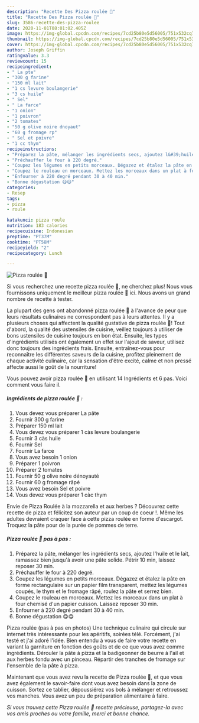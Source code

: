 ```yaml
---
description: "Recette Des Pizza roulée 🍥"
title: "Recette Des Pizza roulée 🍥"
slug: 3586-recette-des-pizza-roulee
date: 2020-11-01T08:01:02.405Z
image: https://img-global.cpcdn.com/recipes/7cd25b80e5d56005/751x532cq70/pizza-roulee-🍥-photo-principale-de-la-recette.jpg
thumbnail: https://img-global.cpcdn.com/recipes/7cd25b80e5d56005/751x532cq70/pizza-roulee-🍥-photo-principale-de-la-recette.jpg
cover: https://img-global.cpcdn.com/recipes/7cd25b80e5d56005/751x532cq70/pizza-roulee-🍥-photo-principale-de-la-recette.jpg
author: Joseph Griffin
ratingvalue: 3.3
reviewcount: 15
recipeingredient:
- " La pte"
- "300 g farine"
- "150 ml lait"
- "1 cs levure boulangerie"
- "3 cs huile"
- " Sel"
- " La farce"
- "1 onion"
- "1 poivron"
- "2 tomates"
- "50 g olive noire dnoyaut"
- "60 g fromage rp"
- " Sel et poivre"
- "1 cc thym"
recipeinstructions:
- "Préparez la pâte, mélanger les ingrédients secs, ajoutez l&#39;huile et le lait, ramassez bien jusqu&#39;à avoir une pâte solide. Pétrir 10 min, laissez reposer 30 min."
- "Préchauffer le four à 220 degré."
- "Coupez les légumes en petits morceaux. Dégazez et étalez la pâte en forme rectangulaire sur un papier film transparent, mettez les légumes coupés, le thym et le fromage râpé, roulez la pâte et serrez bien."
- "Coupez le rouleau en morceaux. Mettez les morceaux dans un plat à four chemisé d&#39;un papier cuisson. Laissez reposer 30 min."
- "Enfourner à 220 degré pendant 30 à 40 min."
- "Bonne dégustation 😋😋"
categories:
- Resep
tags:
- pizza
- roule

katakunci: pizza roule 
nutrition: 183 calories
recipecuisine: Indonesian
preptime: "PT37M"
cooktime: "PT58M"
recipeyield: "2"
recipecategory: Lunch

---
```



![Pizza roulée 🍥](https://img-global.cpcdn.com/recipes/7cd25b80e5d56005/751x532cq70/pizza-roulee-🍥-photo-principale-de-la-recette.jpg)

Si vous recherchez une recette pizza roulée 🍥, ne cherchez plus! Nous vous fournissons uniquement le meilleur pizza roulée 🍥 ici. Nous avons un grand nombre de recette à tester.

La plupart des gens ont abandonné pizza roulée 🍥 à l'avance de peur que leurs résultats culinaires ne correspondent pas à leurs attentes. Il y a plusieurs choses qui affectent la qualité gustative de pizza roulée 🍥! Tout d'abord, la qualité des ustensiles de cuisine, veillez toujours à utiliser de bons ustensiles de cuisine toujours en bon état. Ensuite, les types d'ingrédients utilisés ont également un effet sur l'ajout de saveur, utilisez donc toujours des ingrédients frais. Ensuite, entraînez-vous pour reconnaître les différentes saveurs de la cuisine, profitez pleinement de chaque activité culinaire, car la sensation d'être excité, calme et non pressé affecte aussi le goût de la nourriture!

<!--inarticleads1-->

Vous pouvez avoir pizza roulée 🍥 en utilisant 14 Ingrédients et 6 pas. Voici comment vous faire il.

##### Ingrédients de pizza roulée 🍥 :

1. Vous devez vous préparer  La pâte
1. Fournir 300 g farine
1. Préparer 150 ml lait
1. Vous devez vous préparer 1 càs levure boulangerie
1. Fournir 3 càs huile
1. Fournir  Sel
1. Fournir  La farce
1. Vous avez besoin 1 onion
1. Préparer 1 poivron
1. Préparer 2 tomates
1. Fournir 50 g olive noire dénoyauté
1. Fournir 60 g fromage râpé
1. Vous avez besoin  Sel et poivre
1. Vous devez vous préparer 1 càc thym


Envie de Pizza Roulée à la mozzarella et aux herbes ? Découvrez cette recette de pizza et félicitez son auteur par un coup de coeur !. Même les adultes devraient craquer face à cette pizza roulée en forme d&#39;escargot. Troquez la pâte pour de la purée de pommes de terre. 

<!--inarticleads2-->

##### Pizza roulée 🍥 pas à pas :

1. Préparez la pâte, mélanger les ingrédients secs, ajoutez l&#39;huile et le lait, ramassez bien jusqu&#39;à avoir une pâte solide. Pétrir 10 min, laissez reposer 30 min.
1. Préchauffer le four à 220 degré.
1. Coupez les légumes en petits morceaux. Dégazez et étalez la pâte en forme rectangulaire sur un papier film transparent, mettez les légumes coupés, le thym et le fromage râpé, roulez la pâte et serrez bien.
1. Coupez le rouleau en morceaux. Mettez les morceaux dans un plat à four chemisé d&#39;un papier cuisson. Laissez reposer 30 min.
1. Enfourner à 220 degré pendant 30 à 40 min.
1. Bonne dégustation 😋😋


Pizza roulée (pas à pas en photos) Une technique culinaire qui circule sur internet très intéressante pour les apéritifs, soirées télé. Forcément, j&#39;ai testé et j&#39;ai adoré l&#39;idée. Bien entendu à vous de faire votre recette en variant la garniture en fonction des goûts et de ce que vous avez comme ingrédients. Dérouler la pâte à pizza et la badigeonner de beurre à l&#39;ail et aux herbes fondu avec un pinceau. Répartir des tranches de fromage sur l&#39;ensemble de la pâte à pizza. 

<!--inarticleads1-->

<p>
Maintenant que vous avez revu la recette de Pizza roulée 🍥, et que vous avez également le savoir-faire dont vous avez besoin dans la zone de cuisson. Sortez ce tablier, dépoussiérez vos bols à mélanger et retroussez vos manches. Vous avez un peu de préparation alimentaire à faire.
</p>

<p>
<i>Si vous trouvez cette Pizza roulée 🍥 recette précieuse, partagez-la avec vos amis proches ou votre famille, merci et bonne chance.</i>
</p>
